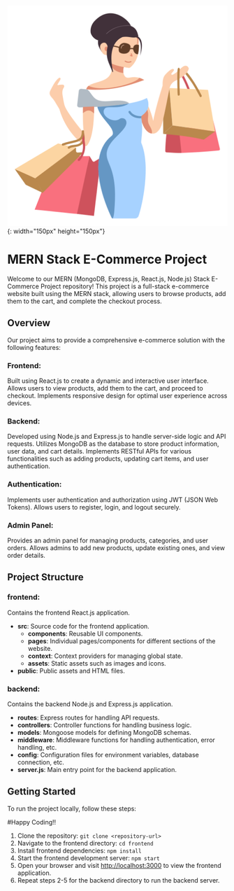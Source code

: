 
![Logo](front-end/src/components/Assets/logo.png){: width="150px" height="150px"}




# MERN Stack E-Commerce Project

Welcome to our MERN (MongoDB, Express.js, React.js, Node.js) Stack E-Commerce Project repository! This project is a full-stack e-commerce website built using the MERN stack, allowing users to browse products, add them to the cart, and complete the checkout process.

## Overview

Our project aims to provide a comprehensive e-commerce solution with the following features:

### Frontend:

Built using React.js to create a dynamic and interactive user interface. Allows users to view products, add them to the cart, and proceed to checkout. Implements responsive design for optimal user experience across devices.

### Backend:

Developed using Node.js and Express.js to handle server-side logic and API requests. Utilizes MongoDB as the database to store product information, user data, and cart details. Implements RESTful APIs for various functionalities such as adding products, updating cart items, and user authentication.

### Authentication:

Implements user authentication and authorization using JWT (JSON Web Tokens). Allows users to register, login, and logout securely.

### Admin Panel:

Provides an admin panel for managing products, categories, and user orders. Allows admins to add new products, update existing ones, and view order details.

## Project Structure

### frontend:

Contains the frontend React.js application.

- **src**: Source code for the frontend application.
  - **components**: Reusable UI components.
  - **pages**: Individual pages/components for different sections of the website.
  - **context**: Context providers for managing global state.
  - **assets**: Static assets such as images and icons.
- **public**: Public assets and HTML files.

### backend:

Contains the backend Node.js and Express.js application.

- **routes**: Express routes for handling API requests.
- **controllers**: Controller functions for handling business logic.
- **models**: Mongoose models for defining MongoDB schemas.
- **middleware**: Middleware functions for handling authentication, error handling, etc.
- **config**: Configuration files for environment variables, database connection, etc.
- **server.js**: Main entry point for the backend application.

## Getting Started

To run the project locally, follow these steps:


#Happy Coding!!

1. Clone the repository: `git clone <repository-url>`
2. Navigate to the frontend directory: `cd frontend`
3. Install frontend dependencies: `npm install`
4. Start the frontend development server: `npm start`
5. Open your browser and visit [http://localhost:3000](http://localhost:3000) to view the frontend application.
6. Repeat steps 2-5 for the backend directory to run the backend server.
